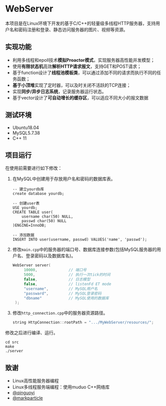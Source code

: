 # WebServer

本项目是在Linux环境下开发的基于C/C++的轻量级多线程HTTP服务器，支持用户名和密码注册和登录、静态访问服务器的图片、视频等资源。

## 实现功能

- 利用多线程和epoll技术**模拟Proactor模式**，实现服务器高性能并发模型；
- 使用**有限状态机**高效**解析HTTP请求报文**，支持GET和POST请求；
- 基于function设计了**线程池模板类**，可以通过添加不同的请求而执行不同的任务函数；
- **基于小顶堆**实现了定时器，可以及时关闭不活跃的TCP连接；
- 实现**同步/异步日志系统**，记录服务器运行状态。
- 基于vector设计了**可自动增长的缓存区**，可以适应不同大小的报文数据

## 测试环境

* Ubuntu18.04
* MySQL5.7.38
* C++ 11

## 项目运行

在使用前需要进行如下修改：

1. 在MySQL中创建用于存放用户名和密码的数据库表。

   ```mysql
   -- 建立yourdb库
   create database yourdb;
   
   -- 创建user表
   USE yourdb;
   CREATE TABLE user(
       username char(50) NULL,
       passwd char(50) NULL
   )ENGINE=InnoDB;
   
   -- 添加数据
   INSERT INTO user(username, passwd) VALUES('name', 'passwd');
   ```

2. 修改`main.cpp`中的服务器的端口号、数据库连接参数(包括MySQL服务器的用户名、登录密码以及数据库名)。

   ```c++
   WebServer server(
        10000,              // 端口号
        5000,               // 执行一次tick的时间
        false,              // 日志模型
        false,              // listenFd ET mode
        "username",         // MySQL用户名
        "passward",         // MySQL登录密码
        "dbname"            // MySQL使用的数据库
    );
   ```

3. 修改`http_connection.cpp`中的服务器资源路径。

   ```c++
   string HttpConnection::rootPath = ".../MyWebServer/resources/";
   ```

修改之后进行编译、运行。

```shell
cd src
make
./server
```

## 致谢

- Linux高性能服务器编程
- Linux多线程服务端编程：使用muduo C++网络库
- [@qinguoyi](https://github.com/qinguoyi/TinyWebServer)
- [@markparticle](https://github.com/markparticle/WebServer)